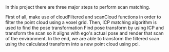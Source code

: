 
##
In this project there are three major steps to perform scan matching.

First of all, make use of cloudFiltered and scanCloud functions in order to filter the point cloud using a voxel grid.
Then, ICP matching algorithm is used to find the pose transformation
Find pose transform by using ICP and transform the scan so it aligns with ego's actual pose and render that scan of the environment.
In the end, we are able to transform the filtered scan using the calculated transform into a new point cloud using pcl.